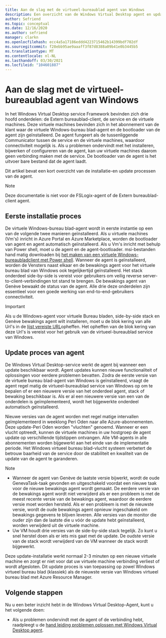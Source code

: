 ```yaml
---
title: Aan de slag met de virtueel-bureaublad agent van Windows
description: Een overzicht van de Windows Virtual Desktop agent en update processen.
author: Sefriend
ms.topic: conceptual
ms.date: 12/16/2020
ms.author: sefriend
manager: clarkn
ms.openlocfilehash: ecc4a5a17186eddd4223715462b14399bdf702df
ms.sourcegitcommit: f28ebb95ae9aaaff3f87d8388a09b41e0b3445b5
ms.translationtype: MT
ms.contentlocale: nl-NL
ms.lasthandoff: 03/30/2021
ms.locfileid: "104601887"
---
```

# <a name="get-started-with-the-windows-virtual-desktop-agent"></a>Aan de slag met de virtueel-bureaublad agent van Windows

In het Windows Virtual Desktop service Framework bevinden zich drie hoofd onderdelen: de Extern bureaublad-client, de service en de virtuele machines. Deze virtuele machines bevinden zich in het abonnement van de klant waar de virtuele Windows-bureau blad-agent en de bootloader van de agent zijn geïnstalleerd. De agent fungeert als de tussenliggende Communicator tussen de service en de virtuele machines, waardoor connectiviteit mogelijk is. Als u problemen ondervindt met het installeren, bijwerken of configureren van de agent, kan uw virtuele machines daarom geen verbinding maken met de service. De bootloader van de agent is het uitvoer bare bestand dat de agent laadt. 

Dit artikel bevat een kort overzicht van de installatie-en update processen van de agent.

>[!NOTE]
>Deze documentatie is niet voor de FSLogix-agent of de Extern bureaublad-client agent.


## <a name="initial-installation-process"></a>Eerste installatie proces

De virtuele Windows-bureau blad-agent wordt in eerste instantie op een van de volgende twee manieren geïnstalleerd. Als u virtuele machines (Vm's) inricht in Azure Portal en Azure Marketplace, worden de bootloader van agent en agent automatisch geïnstalleerd. Als u Vm's inricht met behulp van Power shell, moet u de agent en de agent-bootloader. msi-bestanden hand matig downloaden bij [het maken van een virtuele Windows-bureaubladclient met Power shell](create-host-pools-powershell.md#register-the-virtual-machines-to-the-windows-virtual-desktop-host-pool). Wanneer de agent is geïnstalleerd, worden de Vensters naast elkaar en de bewakings agent voor het virtuele bureau blad van Windows ook tegelijkertijd geïnstalleerd. Het stack onderdeel side-by-side is vereist voor gebruikers om veilig reverse server-to-client-verbindingen tot stand te brengen. De bewakings agent van Genève bewaakt de status van de agent. Alle drie deze onderdelen zijn essentieel voor een goede werking van end-to-end-gebruikers connectiviteit.

>[!IMPORTANT]
>Als u de Windows-agent voor virtuele Bureau bladen, side-by-side stack en Genève bewakings agent wilt installeren, moet u de blok kering van alle Url's in de [lijst vereiste URL](safe-url-list.md#virtual-machines)opheffen. Het opheffen van de blok kering van deze Url's is vereist voor het gebruik van de virtueel-bureaublad service van Windows.

## <a name="agent-update-process"></a>Update proces van agent

De Windows Virtual Desktop-service werkt de agent bij wanneer een update beschikbaar wordt. Agent updates kunnen nieuwe functionaliteit of oplossingen voor eerdere problemen bevatten. Zodra de eerste versie van de virtuele bureau blad-agent van Windows is geïnstalleerd, vraagt de agent regel matig de virtueel-bureaublad service van Windows op om te bepalen of er een nieuwere versie van het onderdeel agent, stack of bewaking beschikbaar is. Als er al een nieuwere versie van een van de onderdelen is geïmplementeerd, wordt het bijgewerkte onderdeel automatisch geïnstalleerd.

Nieuwe versies van de agent worden met regel matige intervallen geïmplementeerd in weeklong Peri Oden naar alle Azure-abonnementen. Deze update-Peri Oden worden "vluchten" genoemd. Wanneer er een vlucht optreedt, kunnen de virtuele machines in uw hostgroep de agent update op verschillende tijdstippen ontvangen. Alle VM-agents in alle abonnementen worden bijgewerkt aan het einde van de implementatie periode. Het Windows virtueel bureau blad-vlucht systeem verbetert de betrouw baarheid van de service door de stabiliteit en kwaliteit van de update van de agent te garanderen.


>[!NOTE]
>- Wanneer de agent van Genève de laatste versie bijwerkt, wordt de oude GenevaTask-taak gevonden en uitgeschakeld voordat een nieuwe taak voor de nieuwe bewakings agent wordt gemaakt. De eerdere versie van de bewakings agent wordt niet verwijderd als er een probleem is met de meest recente versie van de bewakings agent, waardoor de eerdere versie moet worden hersteld. Als er een probleem is met de nieuwste versie, wordt de oude bewakings agent opnieuw ingeschakeld om bewakings gegevens te blijven leveren. Alle versies van de monitor die ouder zijn dan de laatste die u vóór de update hebt geïnstalleerd, worden verwijderd uit de virtuele machine.
>- Uw VM houdt drie versies van de side-by-side stack tegelijk. Zo kunt u snel herstel doen als er iets mis gaat met de update. De oudste versie van de stack wordt verwijderd van de VM wanneer de stack wordt bijgewerkt.

Deze update-installatie werkt normaal 2-3 minuten op een nieuwe virtuele machine en zorgt er niet voor dat uw virtuele machine verbinding verliest of wordt afgesloten. Dit update proces is van toepassing op zowel Windows virtueel bureau blad (klassiek) als de nieuwste versie van Windows virtueel bureau blad met Azure Resource Manager.

## <a name="next-steps"></a>Volgende stappen

Nu u een beter inzicht hebt in de Windows Virtual Desktop-Agent, kunt u het volgende doen:

- Als u problemen ondervindt met de agent of de verbinding hebt, raadpleegt u de [hand leiding problemen oplossen met Windows Virtual Desktop agent](troubleshoot-agent.md).

